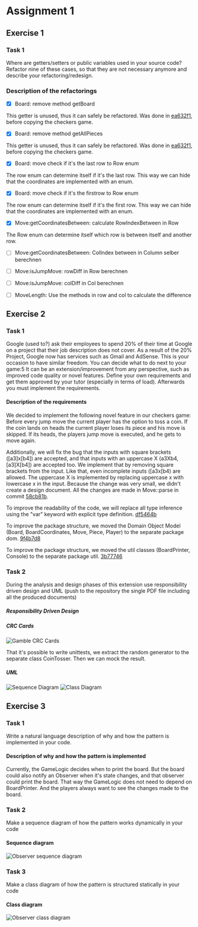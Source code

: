 # Assignment 1

## Exercise 1

### Task 1

Where are getters/setters or public variables used in your source code? Refactor nine of these
cases, so that they are not necessary anymore and describe your refactoring/redesign.

### Description of the refactorings

- [x] Board: remove method getBoard

This getter is unused, thus it can safely be refactored.
Was done in [ea632f1](https://github.com/soco21/soco21-group8/commit/ea632f1182b187b326fe2dd593204a4484cf5cdf),
before copying the checkers game.

- [x] Board: remove method getAllPieces

This getter is unused, thus it can safely be refactored.
Was done in [ea632f1](https://github.com/soco21/soco21-group8/commit/ea632f1182b187b326fe2dd593204a4484cf5cdf),
before copying the checkers game.

- [x] Board: move check if it's the last row to Row enum

The row enum can determine itself if it's the last row. This way
we can hide that the coordinates are implemented with an enum.

- [x] Board: move check if it's the firstrow to Row enum

The row enum can determine itself if it's the first row. This way
we can hide that the coordinates are implemented with an enum.

- [x] Move:getCoordinatesBetween: calculate RowIndexBetween in Row

The Row enum can determine itself which row is between itself and another row.

- [ ] Move:getCoordinatesBetween: ColIndex between in Column selber berechnen

- [ ] Move:isJumpMove: rowDiff in Row berechnen

- [ ] Move:isJumpMove: colDiff in Col berechnen

- [ ] MoveLength: Use the methods in row and col to calculate the difference


## Exercise 2

### Task 1

Google (used to?) ask their employees to spend 20% of their time at Google on a project that their
job description does not cover. As a result of the 20% Project, Google now has services such as
Gmail and AdSense.
This is your occasion to have similar freedom. You can decide what to do next to your game:5 It can
be an extension/improvement from any perspective, such as improved code quality or novel features.
Define your own requirements and get them approved by your tutor (especially in terms of load).
Afterwards you must implement the requirements.

#### Description of the requirements

We decided to implement the following novel feature in our checkers game: 
Before every jump move the current player has the option to toss a coin. If the coin
lands on heads the current player loses its piece and his move is skipped. If its heads,
the players jump move is executed, and he gets to move again.

Additionally, we will fix the bug that the inputs with square brackets ([a3]x[b4]) are accepted,
and that inputs with an uppercase X (a3Xb4, [a3]X[b4]) are accepted too. We implement that by removing
square brackets from the input. Like that, even incomplete inputs ([a3x[b4) are allowed.
The uppercase X is implemented by replacing uppercase x with lowercase x in the input. Because
the change was very small, we didn't create a design document. All the changes are made in Move::parse in
commit [58cb81b](https://github.com/soco21/soco21-group8/commit/58cb81b2c6f519e4b857099ba97a513a7ea15e80).

To improve the readability of the code, we will replace all type inference
using the "var" keyword with explicit type definition. [df5464b](https://github.com/soco21/soco21-group8/commit/df5464bc9009547a2a983f439ddbe8500b8b2197)

To improve the package structure, we moved the Domain Object Model (Board, BoardCoordinates, Move, Piece, Player)
to the separate package dom. [9f4b7d8](https://github.com/soco21/soco21-group8/commit/9f4b7d8f8f85d2cca159e9469ba82ab104f3b547)

To improve the package structure, we moved the util classes (BoardPrinter, Console)
to the separate package util. [3b77746](https://github.com/soco21/soco21-group8/commit/3b777465a1f8a959c6f8ea436b6d97408c2b88f6)

### Task 2

During the analysis and design phases of this extension use responsibility driven design and UML
(push to the repository the single PDF file including all the produced documents)

##### Responsibility Driven Design

##### CRC Cards

![Gamble CRC Cards](gamble-crc.svg)

That it's possible to write unittests, we extract the random generator to the separate class CoinTosser.
Then we can mock the result.

##### UML

![Sequence Diagram](gamble-sequence.svg)
![Class Diagram](gamble-class.svg)

## Exercise 3

### Task 1

Write a natural language description of why and how the pattern is implemented in your code.

#### Description of why and how the pattern is implemented

Currently, the GameLogic decides when to print the board. But the board could also notify 
an Observer when it's state changes, and that observer could print the board.
That way the GameLogic does not need to depend on BoardPrinter. And the players always want
to see the changes made to the board.

### Task 2

Make a sequence diagram of how the pattern works dynamically in your code

#### Sequence diagram

![Observer sequence diagram](observer-sequence.svg)

### Task 3

Make a class diagram of how the pattern is structured statically in your code

#### Class diagram

![Observer class diagram](observer-class.svg)
